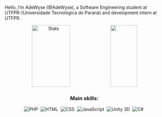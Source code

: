 Hello, I’m AdeWyse (@AdeWyse), a Software Engineering student at UTFPR-(Universidade Tecnológica do Paraná) and development intern at UTFPR. 
<div align="center">  
  <img width="49%" height="195px" src="https://github-readme-stats-adewyse.vercel.app/api?username=AdeWyse&show_icons=true&count_private=true&hide_border=true&title_color=00bfbf&icon_color=00bfbf&text_color=c9d1d9&bg_color=0d1117" alt="Stats" /> 
  <img width="41%" height="195px" src="https://github-readme-stats-adewyse.vercel.app/api/top-langs?username=AdeWyse&layout=compact&hide_border=true&title_color=00bfbf&text_color=00bfbf&bg_color=0d1117" />
</div>

<div align="center">
  
### Main skills:
![PHP](https://img.shields.io/badge/-PHP-0D1117?style=for-the-badge&logo=php&labelColor=0D1117)&nbsp;
![HTML](https://img.shields.io/badge/-HTML-0D1117?style=for-the-badge&logo=html5&labelColor=0D1117)&nbsp;
![CSS](https://img.shields.io/badge/-CSS-0D1117?style=for-the-badge&logo=css3&labelColor=0D1117)&nbsp;
![JavaScript](https://img.shields.io/badge/-JavaScript-0D1117?style=for-the-badge&logo=javascript&labelColor=0D1117&textColor=0D1117)&nbsp;
![Unity 3D](https://img.shields.io/badge/-Unity3D-0D1117?style=for-the-badge&logo=unity&labelColor=0D1117)&nbsp;
![C#](https://img.shields.io/badge/-C_Sharp-0D1117?style=for-the-badge&logo=dotnet&labelColor=0D1117&textColor=0D1117)&nbsp;
  

